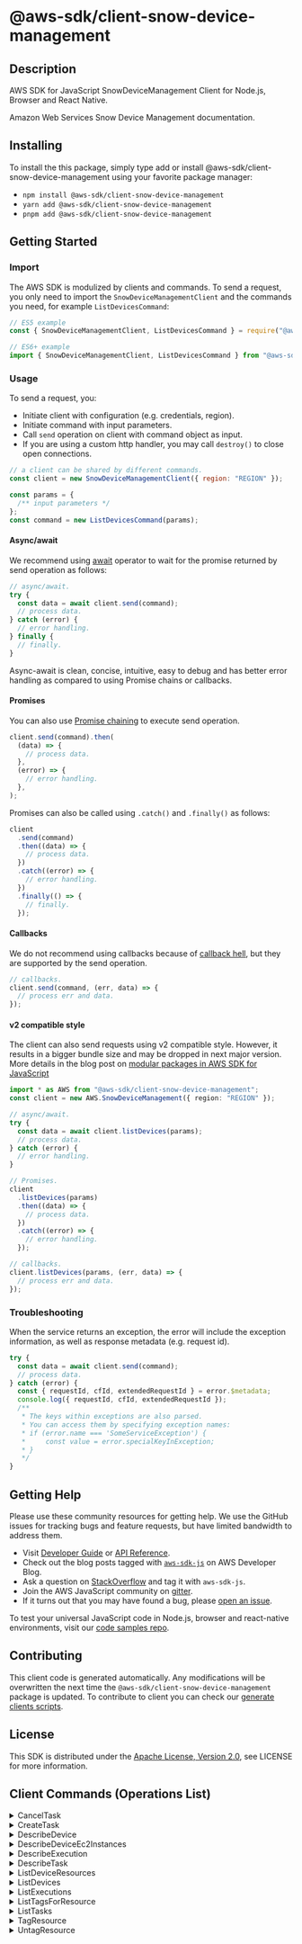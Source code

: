 <!-- generated file, do not edit directly -->

# @aws-sdk/client-snow-device-management

## Description

AWS SDK for JavaScript SnowDeviceManagement Client for Node.js, Browser and React Native.

<p>Amazon Web Services Snow Device Management documentation.</p>

## Installing

To install the this package, simply type add or install @aws-sdk/client-snow-device-management
using your favorite package manager:

- `npm install @aws-sdk/client-snow-device-management`
- `yarn add @aws-sdk/client-snow-device-management`
- `pnpm add @aws-sdk/client-snow-device-management`

## Getting Started

### Import

The AWS SDK is modulized by clients and commands.
To send a request, you only need to import the `SnowDeviceManagementClient` and
the commands you need, for example `ListDevicesCommand`:

```js
// ES5 example
const { SnowDeviceManagementClient, ListDevicesCommand } = require("@aws-sdk/client-snow-device-management");
```

```ts
// ES6+ example
import { SnowDeviceManagementClient, ListDevicesCommand } from "@aws-sdk/client-snow-device-management";
```

### Usage

To send a request, you:

- Initiate client with configuration (e.g. credentials, region).
- Initiate command with input parameters.
- Call `send` operation on client with command object as input.
- If you are using a custom http handler, you may call `destroy()` to close open connections.

```js
// a client can be shared by different commands.
const client = new SnowDeviceManagementClient({ region: "REGION" });

const params = {
  /** input parameters */
};
const command = new ListDevicesCommand(params);
```

#### Async/await

We recommend using [await](https://developer.mozilla.org/en-US/docs/Web/JavaScript/Reference/Operators/await)
operator to wait for the promise returned by send operation as follows:

```js
// async/await.
try {
  const data = await client.send(command);
  // process data.
} catch (error) {
  // error handling.
} finally {
  // finally.
}
```

Async-await is clean, concise, intuitive, easy to debug and has better error handling
as compared to using Promise chains or callbacks.

#### Promises

You can also use [Promise chaining](https://developer.mozilla.org/en-US/docs/Web/JavaScript/Guide/Using_promises#chaining)
to execute send operation.

```js
client.send(command).then(
  (data) => {
    // process data.
  },
  (error) => {
    // error handling.
  },
);
```

Promises can also be called using `.catch()` and `.finally()` as follows:

```js
client
  .send(command)
  .then((data) => {
    // process data.
  })
  .catch((error) => {
    // error handling.
  })
  .finally(() => {
    // finally.
  });
```

#### Callbacks

We do not recommend using callbacks because of [callback hell](http://callbackhell.com/),
but they are supported by the send operation.

```js
// callbacks.
client.send(command, (err, data) => {
  // process err and data.
});
```

#### v2 compatible style

The client can also send requests using v2 compatible style.
However, it results in a bigger bundle size and may be dropped in next major version. More details in the blog post
on [modular packages in AWS SDK for JavaScript](https://aws.amazon.com/blogs/developer/modular-packages-in-aws-sdk-for-javascript/)

```ts
import * as AWS from "@aws-sdk/client-snow-device-management";
const client = new AWS.SnowDeviceManagement({ region: "REGION" });

// async/await.
try {
  const data = await client.listDevices(params);
  // process data.
} catch (error) {
  // error handling.
}

// Promises.
client
  .listDevices(params)
  .then((data) => {
    // process data.
  })
  .catch((error) => {
    // error handling.
  });

// callbacks.
client.listDevices(params, (err, data) => {
  // process err and data.
});
```

### Troubleshooting

When the service returns an exception, the error will include the exception information,
as well as response metadata (e.g. request id).

```js
try {
  const data = await client.send(command);
  // process data.
} catch (error) {
  const { requestId, cfId, extendedRequestId } = error.$metadata;
  console.log({ requestId, cfId, extendedRequestId });
  /**
   * The keys within exceptions are also parsed.
   * You can access them by specifying exception names:
   * if (error.name === 'SomeServiceException') {
   *     const value = error.specialKeyInException;
   * }
   */
}
```

## Getting Help

Please use these community resources for getting help.
We use the GitHub issues for tracking bugs and feature requests, but have limited bandwidth to address them.

- Visit [Developer Guide](https://docs.aws.amazon.com/sdk-for-javascript/v3/developer-guide/welcome.html)
  or [API Reference](https://docs.aws.amazon.com/AWSJavaScriptSDK/v3/latest/index.html).
- Check out the blog posts tagged with [`aws-sdk-js`](https://aws.amazon.com/blogs/developer/tag/aws-sdk-js/)
  on AWS Developer Blog.
- Ask a question on [StackOverflow](https://stackoverflow.com/questions/tagged/aws-sdk-js) and tag it with `aws-sdk-js`.
- Join the AWS JavaScript community on [gitter](https://gitter.im/aws/aws-sdk-js-v3).
- If it turns out that you may have found a bug, please [open an issue](https://github.com/aws/aws-sdk-js-v3/issues/new/choose).

To test your universal JavaScript code in Node.js, browser and react-native environments,
visit our [code samples repo](https://github.com/aws-samples/aws-sdk-js-tests).

## Contributing

This client code is generated automatically. Any modifications will be overwritten the next time the `@aws-sdk/client-snow-device-management` package is updated.
To contribute to client you can check our [generate clients scripts](https://github.com/aws/aws-sdk-js-v3/tree/main/scripts/generate-clients).

## License

This SDK is distributed under the
[Apache License, Version 2.0](http://www.apache.org/licenses/LICENSE-2.0),
see LICENSE for more information.

## Client Commands (Operations List)

<details>
<summary>
CancelTask
</summary>

[Command API Reference](https://docs.aws.amazon.com/AWSJavaScriptSDK/v3/latest/client/snow-device-management/command/CancelTaskCommand/) / [Input](https://docs.aws.amazon.com/AWSJavaScriptSDK/v3/latest/Package/-aws-sdk-client-snow-device-management/Interface/CancelTaskCommandInput/) / [Output](https://docs.aws.amazon.com/AWSJavaScriptSDK/v3/latest/Package/-aws-sdk-client-snow-device-management/Interface/CancelTaskCommandOutput/)

</details>
<details>
<summary>
CreateTask
</summary>

[Command API Reference](https://docs.aws.amazon.com/AWSJavaScriptSDK/v3/latest/client/snow-device-management/command/CreateTaskCommand/) / [Input](https://docs.aws.amazon.com/AWSJavaScriptSDK/v3/latest/Package/-aws-sdk-client-snow-device-management/Interface/CreateTaskCommandInput/) / [Output](https://docs.aws.amazon.com/AWSJavaScriptSDK/v3/latest/Package/-aws-sdk-client-snow-device-management/Interface/CreateTaskCommandOutput/)

</details>
<details>
<summary>
DescribeDevice
</summary>

[Command API Reference](https://docs.aws.amazon.com/AWSJavaScriptSDK/v3/latest/client/snow-device-management/command/DescribeDeviceCommand/) / [Input](https://docs.aws.amazon.com/AWSJavaScriptSDK/v3/latest/Package/-aws-sdk-client-snow-device-management/Interface/DescribeDeviceCommandInput/) / [Output](https://docs.aws.amazon.com/AWSJavaScriptSDK/v3/latest/Package/-aws-sdk-client-snow-device-management/Interface/DescribeDeviceCommandOutput/)

</details>
<details>
<summary>
DescribeDeviceEc2Instances
</summary>

[Command API Reference](https://docs.aws.amazon.com/AWSJavaScriptSDK/v3/latest/client/snow-device-management/command/DescribeDeviceEc2InstancesCommand/) / [Input](https://docs.aws.amazon.com/AWSJavaScriptSDK/v3/latest/Package/-aws-sdk-client-snow-device-management/Interface/DescribeDeviceEc2InstancesCommandInput/) / [Output](https://docs.aws.amazon.com/AWSJavaScriptSDK/v3/latest/Package/-aws-sdk-client-snow-device-management/Interface/DescribeDeviceEc2InstancesCommandOutput/)

</details>
<details>
<summary>
DescribeExecution
</summary>

[Command API Reference](https://docs.aws.amazon.com/AWSJavaScriptSDK/v3/latest/client/snow-device-management/command/DescribeExecutionCommand/) / [Input](https://docs.aws.amazon.com/AWSJavaScriptSDK/v3/latest/Package/-aws-sdk-client-snow-device-management/Interface/DescribeExecutionCommandInput/) / [Output](https://docs.aws.amazon.com/AWSJavaScriptSDK/v3/latest/Package/-aws-sdk-client-snow-device-management/Interface/DescribeExecutionCommandOutput/)

</details>
<details>
<summary>
DescribeTask
</summary>

[Command API Reference](https://docs.aws.amazon.com/AWSJavaScriptSDK/v3/latest/client/snow-device-management/command/DescribeTaskCommand/) / [Input](https://docs.aws.amazon.com/AWSJavaScriptSDK/v3/latest/Package/-aws-sdk-client-snow-device-management/Interface/DescribeTaskCommandInput/) / [Output](https://docs.aws.amazon.com/AWSJavaScriptSDK/v3/latest/Package/-aws-sdk-client-snow-device-management/Interface/DescribeTaskCommandOutput/)

</details>
<details>
<summary>
ListDeviceResources
</summary>

[Command API Reference](https://docs.aws.amazon.com/AWSJavaScriptSDK/v3/latest/client/snow-device-management/command/ListDeviceResourcesCommand/) / [Input](https://docs.aws.amazon.com/AWSJavaScriptSDK/v3/latest/Package/-aws-sdk-client-snow-device-management/Interface/ListDeviceResourcesCommandInput/) / [Output](https://docs.aws.amazon.com/AWSJavaScriptSDK/v3/latest/Package/-aws-sdk-client-snow-device-management/Interface/ListDeviceResourcesCommandOutput/)

</details>
<details>
<summary>
ListDevices
</summary>

[Command API Reference](https://docs.aws.amazon.com/AWSJavaScriptSDK/v3/latest/client/snow-device-management/command/ListDevicesCommand/) / [Input](https://docs.aws.amazon.com/AWSJavaScriptSDK/v3/latest/Package/-aws-sdk-client-snow-device-management/Interface/ListDevicesCommandInput/) / [Output](https://docs.aws.amazon.com/AWSJavaScriptSDK/v3/latest/Package/-aws-sdk-client-snow-device-management/Interface/ListDevicesCommandOutput/)

</details>
<details>
<summary>
ListExecutions
</summary>

[Command API Reference](https://docs.aws.amazon.com/AWSJavaScriptSDK/v3/latest/client/snow-device-management/command/ListExecutionsCommand/) / [Input](https://docs.aws.amazon.com/AWSJavaScriptSDK/v3/latest/Package/-aws-sdk-client-snow-device-management/Interface/ListExecutionsCommandInput/) / [Output](https://docs.aws.amazon.com/AWSJavaScriptSDK/v3/latest/Package/-aws-sdk-client-snow-device-management/Interface/ListExecutionsCommandOutput/)

</details>
<details>
<summary>
ListTagsForResource
</summary>

[Command API Reference](https://docs.aws.amazon.com/AWSJavaScriptSDK/v3/latest/client/snow-device-management/command/ListTagsForResourceCommand/) / [Input](https://docs.aws.amazon.com/AWSJavaScriptSDK/v3/latest/Package/-aws-sdk-client-snow-device-management/Interface/ListTagsForResourceCommandInput/) / [Output](https://docs.aws.amazon.com/AWSJavaScriptSDK/v3/latest/Package/-aws-sdk-client-snow-device-management/Interface/ListTagsForResourceCommandOutput/)

</details>
<details>
<summary>
ListTasks
</summary>

[Command API Reference](https://docs.aws.amazon.com/AWSJavaScriptSDK/v3/latest/client/snow-device-management/command/ListTasksCommand/) / [Input](https://docs.aws.amazon.com/AWSJavaScriptSDK/v3/latest/Package/-aws-sdk-client-snow-device-management/Interface/ListTasksCommandInput/) / [Output](https://docs.aws.amazon.com/AWSJavaScriptSDK/v3/latest/Package/-aws-sdk-client-snow-device-management/Interface/ListTasksCommandOutput/)

</details>
<details>
<summary>
TagResource
</summary>

[Command API Reference](https://docs.aws.amazon.com/AWSJavaScriptSDK/v3/latest/client/snow-device-management/command/TagResourceCommand/) / [Input](https://docs.aws.amazon.com/AWSJavaScriptSDK/v3/latest/Package/-aws-sdk-client-snow-device-management/Interface/TagResourceCommandInput/) / [Output](https://docs.aws.amazon.com/AWSJavaScriptSDK/v3/latest/Package/-aws-sdk-client-snow-device-management/Interface/TagResourceCommandOutput/)

</details>
<details>
<summary>
UntagResource
</summary>

[Command API Reference](https://docs.aws.amazon.com/AWSJavaScriptSDK/v3/latest/client/snow-device-management/command/UntagResourceCommand/) / [Input](https://docs.aws.amazon.com/AWSJavaScriptSDK/v3/latest/Package/-aws-sdk-client-snow-device-management/Interface/UntagResourceCommandInput/) / [Output](https://docs.aws.amazon.com/AWSJavaScriptSDK/v3/latest/Package/-aws-sdk-client-snow-device-management/Interface/UntagResourceCommandOutput/)

</details>
